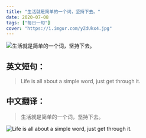 ```yaml
---
title: "生活就是简单的一个词，坚持下去。"
date: 2020-07-08
tags: ["每日一句"]
cover: "https://i.imgur.com/yZdUkx4.jpg"
---
```


![生活就是简单的一个词，坚持下去。](https://i.imgur.com/eVWF0v6.jpg)

## 英文短句：
> Life is all about a simple word, just get through it.

<!--more-->

## 中文翻译：
> 生活就是简单的一个词，坚持下去。

![Life is all about a simple word, just get through it.](https://i.imgur.com/JOFfihl.jpg)

